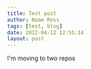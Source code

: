 ```yaml
---
title: Test post
author: Noam Ross
tags: [test, blog]
date: 2012-04-12 12:55:14
layout: post
--- 
```



I'm moving to two repos
